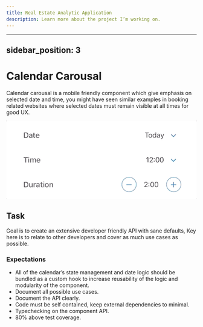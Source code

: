 ```yaml
---
title: Real Estate Analytic Application
description: Learn more about the project I’m working on.
---
```

---
sidebar_position: 3
---

# Calendar Carousal

Calendar carousal is a mobile friendly component which give emphasis on selected date and time, you might have seen similar examples in booking related websites where selected dates must remain visible at all times for good UX.

![](./assets/calendar.gif)

## Task

Goal is to create an extensive developer friendly API with sane defaults, Key here is to relate to other developers and cover as much use cases as possible.

### Expectations

- All of the calendar’s state management and date logic should be bundled as a custom hook to increase reusability of the logic and modularity of the component.
- Document all possible use cases.
- Document the API clearly.
- Code must be self contained, keep external dependencies to minimal.
- Typechecking on the component API.
- 80% above test coverage.
